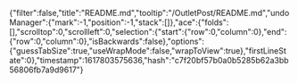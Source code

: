 {"filter":false,"title":"README.md","tooltip":"/OutletPost/README.md","undoManager":{"mark":-1,"position":-1,"stack":[]},"ace":{"folds":[],"scrolltop":0,"scrollleft":0,"selection":{"start":{"row":0,"column":0},"end":{"row":0,"column":0},"isBackwards":false},"options":{"guessTabSize":true,"useWrapMode":false,"wrapToView":true},"firstLineState":0},"timestamp":1617803575636,"hash":"c7f20bf57b0a0b5285b62a3bb56806fb7a9d9617"}